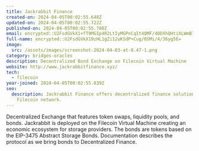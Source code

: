 ```yaml
---
title: Jackrabbit Finance
created-on: 2024-04-05T00:02:55.648Z
updated-on: 2024-04-05T00:02:55.722Z
published-on: 2024-04-05T00:02:55.780Z
email: encrypted::U2FsdGVkX1+fT9MGIp4R2LtIyMGPnCqIt4QMF/40DXhQHtiXLWmB7UwOChGbFihu
full-name: encrypted::U2FsdGVkX19zHL1gZi12uKSdP+Cug/0SMi/4/36yg5E=
image:
  src: /assets/images/screenshot-2024-04-03-at-8.47-1.png
category: bridges-oracles
description: Decentralized Bond Exchange on Filecoin Virtual Machine
website: http://www.jackrabbitfinance.xyz/
tech:
  - filecoin
year-joined: 2024-04-05T00:02:55.839Z
seo:
  description: Jackrabbit Finance offers decentralized finance solutions on the
    Filecoin network.
---
```


Decentralized Exchange that features token swaps, liquidity pools, and bonds. Jackrabbit is deployed on the Filecoin Virtual Machine creating an economic ecosystem for storage providers. The bonds are tokens based on the EIP-3475 Abstract Storage Bonds. Documentation describes the protocol as we bring bonds to Decentralized Finance.
